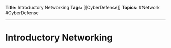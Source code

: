 **Title:** Introductory Networking
**Tags:** [[CyberDefense]]
**Topics:** #Network #CyberDefense 

---
# Introductory Networking
